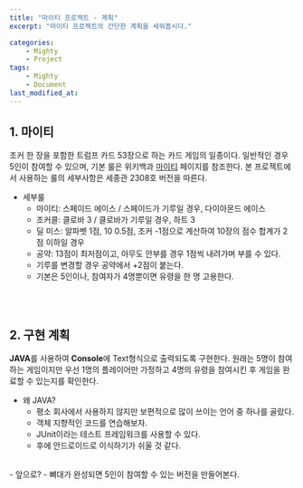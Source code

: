 ```yaml
---
title: "마이티 프로젝트 - 계획"
excerpt: "마이티 프로젝트의 간단한 계획을 세워봅시다."

categories:
    - Mighty
    - Project
tags:
    - Mighty
    - Document
last_modified_at: 
---
```


## 1. 마이티

조커 한 장을 포함한 트럼프 카드 53장으로 하는 카드 게임의 일종이다. 일반적인 경우 5인이 참여할 수 있으며, 기본 룰은 위키백과 [마이티](https://ko.wikipedia.org/wiki/%EB%A7%88%EC%9D%B4%ED%8B%B0_(%EC%B9%B4%EB%93%9C_%EA%B2%8C%EC%9E%84)) 페이지를 참조한다. 본 프로젝트에서 사용하는 룰의 세부사항은 세종관 2308호 버전을 따른다.

- 세부룰
    - 마이티: 스페이드 에이스 / 스페이드가 기루일 경우, 다이아몬드 에이스
    - 조커콜: 클로바 3 / 클로바가 기루일 경우, 하트 3
    - 딜 미스: 알파벳 1점, 10 0.5점, 조커 -1점으로 계산하여 10장의 점수 합계가 2점 이하일 경우
    - 공약: 13점이 최저점이고, 아무도 안부를 경우 1점씩 내려가며 부를 수 있다.
    - 기루를 변경할 경우 공약에서 +2점이 붙는다.
    - 기본은 5인이나, 참여자가 4명뿐이면 유령을 한 명 고용한다.


<br><br>

## 2. 구현 계획
**JAVA**를 사용하여 **Console**에 Text형식으로 출력되도록 구현한다. 원래는 5명이 참여하는 게임이지만 우선 1명의 플레이어만 가정하고 4명의 유령을 참여시킨 후 게임을 완료할 수 있는지를 확인한다.

- 왜 JAVA?
    - 평소 회사에서 사용하지 않지만 보편적으로 많이 쓰이는 언어 중 하나를 골랐다.
    - 객체 지향적인 코드를 연습해보자.
    - JUnit이라는 테스트 프레임워크를 사용할 수 있다.
    - 후에 안드로이드로 이식하기가 쉬울 것 같다.

<br>
- 앞으로?
    - 뼈대가 완성되면 5인이 참여할 수 있는 버전을 만들어본다.